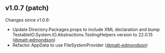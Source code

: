## v1.0.7 (patch)

Changes since v1.0.6:

- Update Directory.Packages.props to include XML declaration and bump TestableIO.System.IO.Abstractions.TestingHelpers version to 22.0.15 ([@matt-edmondson](https://github.com/matt-edmondson))
- Refactor AppData to use FileSystemProvider ([@matt-edmondson](https://github.com/matt-edmondson))
